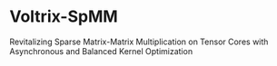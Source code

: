 # Voltrix-SpMM
Revitalizing Sparse Matrix-Matrix Multiplication on Tensor Cores with Asynchronous and Balanced Kernel Optimization
